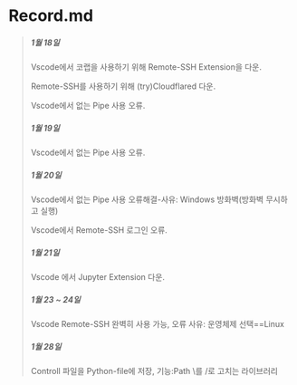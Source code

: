 # Record.md

> ##### 1월 18일
> 
> Vscode에서 코랩을 사용하기 위해 Remote-SSH Extension을 다운.
> 
> Remote-SSH를 사용하기 위해 (try)Cloudflared 다운.
> 
> Vscode에서 없는 Pipe 사용 오류.
> 
> ##### 1월 19일
> 
> Vscode에서 없는 Pipe 사용 오류.
> 
> ##### 1월 20일
> 
> Vscode에서 없는 Pipe 사용 오류해결-사유: Windows 방화벽(방화벽 무시하고 실행)
> 
> Vscode에서 Remote-SSH 로그인 오류.
> 
> ##### 1월 21일
> 
> Vscode 에서 Jupyter Extension 다운.
> 
> ##### 1월 23 ~ 24일
> 
> Vscode Remote-SSH 완벽히 사용 가능, 오류 사유: 운영체제 선택==Linux
> 
> ##### 1월 28일
> 
> Controll 파일을 Python-file에 저장, 기능:Path \를 /로 고치는 라이브러리
